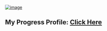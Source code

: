 [![image](https://drive.google.com/file/d/1nEtKNdI503mV2kUYldKK0JpP_tgNfv_e/view?usp=sharing)](https://drive.google.com/drive/folders/12OvN_hsMGverGt1i_zCy_RBA6FEf1i1R?usp=sharing)

## My Progress Profile: [Click Here](https://drive.google.com/drive/folders/12OvN_hsMGverGt1i_zCy_RBA6FEf1i1R?usp=sharing)
